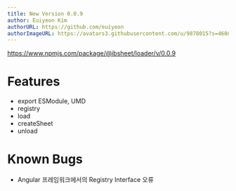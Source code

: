 ```yaml
---
title: New Version 0.0.9
author: Euiyeon Kim
authorURL: https://github.com/euiyeon
authorImageURL: https://avatars3.githubusercontent.com/u/9878015?s=460&v=4
---
```


<https://www.npmjs.com/package/@ibsheet/loader/v/0.0.9>

# Features

* export ESModule, UMD
* registry
* load
* createSheet
* unload

# Known Bugs

* Angular 프레임워크에서의 Registry Interface 오류


